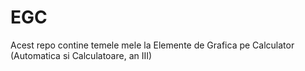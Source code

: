# EGC
Acest repo contine temele mele la Elemente de Grafica pe Calculator (Automatica si Calculatoare, an III)

